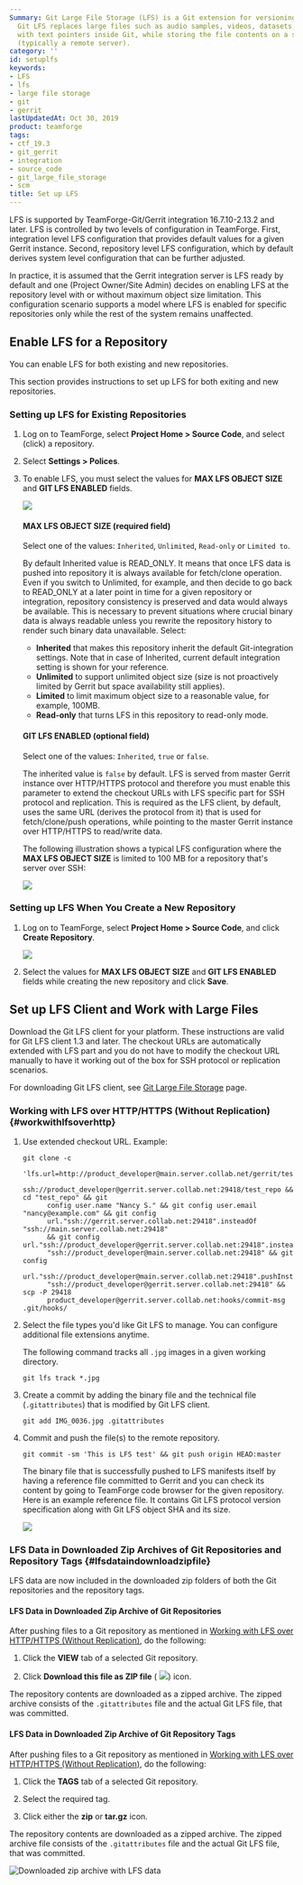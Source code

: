 ```yaml
---
Summary: Git Large File Storage (LFS) is a Git extension for versioning large files.
  Git LFS replaces large files such as audio samples, videos, datasets, and graphics
  with text pointers inside Git, while storing the file contents on a separate server
  (typically a remote server).
category: ''
id: setuplfs
keywords:
- LFS
- lfs
- large file storage
- git
- gerrit
lastUpdatedAt: Oct 30, 2019
product: teamforge
tags:
- ctf_19.3
- git_gerrit
- integration
- source_code
- git_large_file_storage
- scm
title: Set up LFS
---
```


LFS is supported by TeamForge-Git/Gerrit integration 16.7.10-2.13.2 and later. LFS is controlled by two levels of configuration in TeamForge. First, integration level LFS configuration that provides default values for a given Gerrit instance. Second, repository level LFS configuration, which by default derives system level configuration that can be further adjusted.

In practice, it is assumed that the Gerrit integration server is LFS ready by default and one (Project Owner/Site Admin) decides on enabling LFS at the repository level with or without maximum object size limitation. This configuration scenario supports a model where LFS is enabled for specific repositories only while the rest of the system remains unaffected.

## Enable LFS for a Repository

You can enable LFS for both existing and new repositories.

This section provides instructions to set up LFS for both exiting and new repositories.

### Setting up LFS for Existing Repositories

1. Log on to TeamForge, select **Project Home > Source Code**, and select (click) a repository.
2. Select **Settings > Polices**.
3. To enable LFS, you must select the values for **MAX LFS OBJECT SIZE** and **GIT LFS ENABLED** fields.
   
   ![](/docs/assets/images/lfs-01.png)

   #### MAX LFS OBJECT SIZE (required field)
   Select one of the values: `Inherited`, `Unlimited`, `Read-only` or `Limited to`. 

   By default Inherited value is READ_ONLY. It means that once LFS data is pushed into repository it is always available for fetch/clone operation. Even if you switch to Unlimited, for example, and then decide to go back to READ_ONLY at a later point in time for a given repository or integration, repository consistency is preserved and data would always be available. This is necessary to prevent situations where crucial binary data is always readable unless you rewrite the repository history to render such binary data unavailable. Select:
   * **Inherited** that makes this repository inherit the default Git-integration settings. Note that in case of Inherited, current default integration setting is shown for your reference.
   * **Unlimited** to support unlimited object size (size is not proactively limited by Gerrit but space availability still applies).
   * **Limited** to limit maximum object size to a reasonable value, for example, 100MB.
   * **Read-only** that turns LFS in this repository to read-only mode.

   #### GIT LFS ENABLED (optional field)
   Select one of the values: `Inherited`, `true` or `false`. 

   The inherited value is `false` by default. LFS is served from master Gerrit instance over HTTP/HTTPS protocol and therefore you must enable this parameter to extend the checkout URLs with LFS specific part for SSH protocol and replication. This is required as the LFS client, by default, uses the same URL (derives the protocol from it) that is used for fetch/clone/push operations, while pointing to the master Gerrit instance over HTTP/HTTPS to read/write data.

   The following illustration shows a typical LFS configuration where the **MAX LFS OBJECT SIZE** is limited to 100 MB for a repository that's server over SSH:

   ![](/docs/assets/images/lfs02.png)

### Setting up LFS When You Create a New Repository

1. Log on to TeamForge, select **Project Home > Source Code**, and click **Create Repository**.
   
   ![](/docs/assets/images/lfs03.png)

2. Select the values for **MAX LFS OBJECT SIZE** and **GIT LFS ENABLED** fields while creating the new repository and click **Save**.

## Set up LFS Client and Work with Large Files

Download the Git LFS client for your platform. These instructions are valid for Git LFS client 1.3 and later. The checkout URLs are automatically extended with LFS part and you do not have to modify the checkout URL manually to have it working out of the box for SSH protocol or replication scenarios.

For downloading Git LFS client, see [Git Large File Storage](https://git-lfs.github.com/) page.

### Working with LFS over HTTP/HTTPS (Without Replication) {#workwithlfsoverhttp}

1. Use extended checkout URL.
   Example:

   ```git
   git clone -c
         'lfs.url=http://product_developer@main.server.collab.net/gerrit/test_repo.git/info/lfs'
         ssh://product_developer@gerrit.server.collab.net:29418/test_repo && cd "test_repo" && git
         config user.name "Nancy S." && git config user.email "nancy@example.com" && git config
         url."ssh://gerrit.server.collab.net:29418".insteadOf "ssh://main.server.collab.net:29418"
         && git config url."ssh://product_developer@gerrit.server.collab.net:29418".insteadOf
         "ssh://product_developer@main.server.collab.net:29418" && git config
         url."ssh://product_developer@main.server.collab.net:29418".pushInsteadOf
         "ssh://product_developer@gerrit.server.collab.net:29418" && scp -P 29418
         product_developer@gerrit.server.collab.net:hooks/commit-msg .git/hooks/
    ````
2. Select the file types you'd like Git LFS to manage. You can configure additional file extensions anytime.
   
   The following command tracks all `.jpg` images in a given working directory.

   ```git
   git lfs track *.jpg
   ````
3. Create a commit by adding the binary file and the technical file (`.gitattributes`) that is modified by Git LFS client.
   ```git
   git add IMG_0036.jpg .gitattributes
   ````
4. Commit and push the file(s) to the remote repository.
   ```git
   git commit -sm 'This is LFS test' && git push origin HEAD:master
   ````

   The binary file that is successfully pushed to LFS manifests itself by having a reference file committed to Gerrit and you can check its content by going to TeamForge code browser for the given repository. Here is an example reference file. It contains Git LFS protocol version specification along with Git LFS object SHA and its size.

   ![](/docs/assets/images/lfs05.png)

<!--artf392965 -- TeamForge 19.3 -->
### LFS Data in Downloaded Zip Archives of Git Repositories and Repository Tags {#lfsdataindownloadzipfile}

LFS data are now included in the downloaded zip folders of both the Git repositories and the repository tags.

#### LFS Data in Downloaded Zip Archive of Git Repositories

After pushing files to a Git repository as mentioned in [Working with LFS over HTTP/HTTPS (Without Replication)](./setuplfs.html#workwithlfsoverhttp), do the following:

1. Click the **VIEW** tab of a selected Git repository.

2. Click **Download this file as ZIP file** ( ![](/docs/assets/images/git-download-folder-icon.png)) icon. 

The repository contents are downloaded as a zipped archive. The zipped archive consists of the `.gitattributes` file and the actual Git LFS file, that was committed.

#### LFS Data in Downloaded Zip Archive of Git Repository Tags

After pushing files to a Git repository as mentioned in [Working with LFS over HTTP/HTTPS (Without Replication)](./setuplfs.html#workwithlfsoverhttp), do the following:

1. Click the **TAGS** tab of a selected Git repository.

2. Select the required tag.

3. Click either the **zip** or **tar.gz** icon. 

The repository contents are downloaded as a zipped archive. The zipped archive file consists of the `.gitattributes` file and the actual Git LFS file, that was committed.

![Downloaded zip archive with LFS data](/docs/assets/images/downloaded-zip-file-with-lfs-data.png)
<!--artf392965 -- TeamForge 19.3 -->


